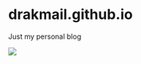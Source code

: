 drakmail.github.io
==================

Just my personal blog

![](https://yandex.st/www/1.799/v12/skins/desktop/doom/doom-logo.png)
